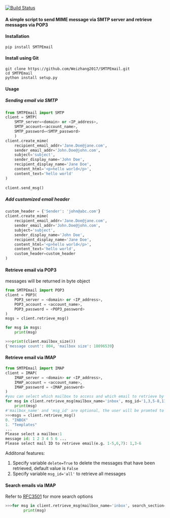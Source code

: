 [![Build Status](https://travis-ci.org/Weizhang2017/SMTPEmail.svg?branch=master)](https://travis-ci.org/Weizhang2017/SMTPEmail)

#### A simple script to send MIME message via SMTP server and retrieve messages via POP3

#### Installation 
```shell
pip install SMTPEmail
```
#### Install using Git
```shell
git clone https://github.com/Weizhang2017/SMTPEmail.git
cd SMTPEmail
python install setup.py
```

#### Usage

##### Sending email via SMTP

```python
from SMTPEmail import SMTP
client = SMTP(
	SMTP_server=<domain> or <IP_address>,
	SMTP_account=<account_name>,
	SMTP_password=<SMTP_password>
	)
client.create_mime(
	recipient_email_addr='Jane.Doe@jane.com',
	sender_email_addr='John.Doe@john.com',
	subject='subject',
	sender_display_name='John Doe',
	recipient_display_name='Jane Doe',
	content_html='<p>hello world</p>',
	content_text='hello world'
)
   
client.send_msg()
```  
##### Add customized email header
```python
custom_header = {'Sender': 'john@abc.com'}
client.create_mime(
	recipient_email_addr='Jane.Doe@jane.com',
	sender_email_addr='John.Doe@john.com',
	subject='subject',
	sender_display_name='John Doe',
	recipient_display_name='Jane Doe',
	content_html='<p>hello world</p>',
	content_text='hello world',
	custom_header=custom_header
)
```

#### Retrieve email via POP3  

messages will be returned in byte object

```python
from SMTPEmail import POP3
client = POP3(
	POP3_server = <domain> or <IP_address>,
	POP3_account = <account_name>,
	POP3_password = <POP3_password>
)
msgs = client.retrieve_msg()

for msg in msgs:
	print(msg)

>>>print(client.mailbox_size())
{'message count': 804, 'mailbox size': 18096539}
```
#### Retrieve email via IMAP  


```python
from SMTPEmail import IMAP
client = IMAP(
	IMAP_server = <domain> or <IP_address>,
	IMAP_account = <account_name>,
	IMAP_password = <IMAP_password>
)
#you can select which mailbox to access and which email to retrieve by passing parameters 'mailbox_name' and 'msg_id'
for msg in client.retrieve_msg(mailbox_name='inbox', msg_id='1,3,5-8,11'):
    print(msg)
#'mailbox_name' and 'msg_id' are optional, the user will be promted to input the two parameters if either is missing
>>>msgs = client.retrieve_msg()
0. "INBOX"
1. "Templates"
...
Please select a mailbox:1
message id: 1 2 3 4 5 6 ...
Please select mail ID to retrieve email(e.g. 1-5,6,7): 1,3-6
```

Additonal features: 
1. Specify variable `delete=True` to delete the messages that have been retrieved, default value is `False`
2. Specify variable `msg_id='all'` to retrieve all messages

#### Search emails via IMAP  
Refer to [RFC3501](https://tools.ietf.org/html/rfc3501#section-6.4.4) for more search options
```python
>>>for msg in client.retrieve_msg(mailbox_name='inbox', search_section='body', search_text='test_search'):
		print(msg)
```


